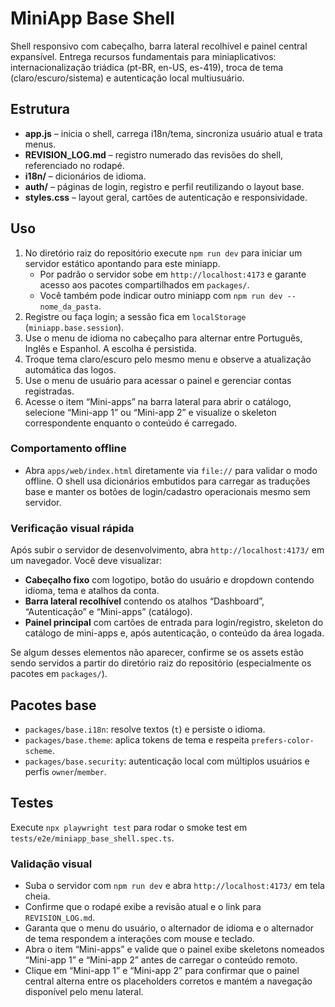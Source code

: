 # MiniApp Base Shell

Shell responsivo com cabeçalho, barra lateral recolhível e painel central expansível. Entrega recursos fundamentais para miniaplicativos: internacionalização triádica (pt-BR, en-US, es-419), troca de tema (claro/escuro/sistema) e autenticação local multiusuário.

## Estrutura
- **app.js** – inicia o shell, carrega i18n/tema, sincroniza usuário atual e trata menus.
- **REVISION_LOG.md** – registro numerado das revisões do shell, referenciado no rodapé.
- **i18n/** – dicionários de idioma.
- **auth/** – páginas de login, registro e perfil reutilizando o layout base.
- **styles.css** – layout geral, cartões de autenticação e responsividade.

## Uso
1. No diretório raiz do repositório execute `npm run dev` para iniciar um servidor estático apontando para este miniapp.
   - Por padrão o servidor sobe em `http://localhost:4173` e garante acesso aos pacotes compartilhados em `packages/`.
   - Você também pode indicar outro miniapp com `npm run dev -- nome_da_pasta`.
2. Registre ou faça login; a sessão fica em `localStorage` (`miniapp.base.session`).
3. Use o menu de idioma no cabeçalho para alternar entre Português, Inglês e Espanhol. A escolha é persistida.
4. Troque tema claro/escuro pelo mesmo menu e observe a atualização automática das logos.
5. Use o menu de usuário para acessar o painel e gerenciar contas registradas.
6. Acesse o item “Mini-apps” na barra lateral para abrir o catálogo, selecione “Mini-app 1” ou “Mini-app 2” e visualize o skeleton correspondente enquanto o conteúdo é carregado.

### Comportamento offline
- Abra `apps/web/index.html` diretamente via `file://` para validar o modo offline. O shell usa dicionários embutidos para carregar as traduções base e manter os botões de login/cadastro operacionais mesmo sem servidor.

### Verificação visual rápida
Após subir o servidor de desenvolvimento, abra `http://localhost:4173/` em um navegador.
Você deve visualizar:

- **Cabeçalho fixo** com logotipo, botão do usuário e dropdown contendo idioma, tema e atalhos da conta.
- **Barra lateral recolhível** contendo os atalhos “Dashboard”, “Autenticação” e “Mini-apps” (catálogo).
- **Painel principal** com cartões de entrada para login/registro, skeleton do catálogo de mini-apps e, após autenticação, o conteúdo da área logada.

Se algum desses elementos não aparecer, confirme se os assets estão sendo servidos a partir do diretório raiz do repositório (especialmente os pacotes em `packages/`).

## Pacotes base
- `packages/base.i18n`: resolve textos (`t`) e persiste o idioma.
- `packages/base.theme`: aplica tokens de tema e respeita `prefers-color-scheme`.
- `packages/base.security`: autenticação local com múltiplos usuários e perfis `owner`/`member`.

## Testes
Execute `npx playwright test` para rodar o smoke test em `tests/e2e/miniapp_base_shell.spec.ts`.

### Validação visual
- Suba o servidor com `npm run dev` e abra `http://localhost:4173/` em tela cheia.
- Confirme que o rodapé exibe a revisão atual e o link para `REVISION_LOG.md`.
- Garanta que o menu do usuário, o alternador de idioma e o alternador de tema respondem a interações com mouse e teclado.
- Abra o item “Mini-apps” e valide que o painel exibe skeletons nomeados “Mini-app 1” e “Mini-app 2” antes de carregar o conteúdo remoto.
- Clique em “Mini-app 1” e “Mini-app 2” para confirmar que o painel central alterna entre os placeholders corretos e mantém a navegação disponível pelo menu lateral.
